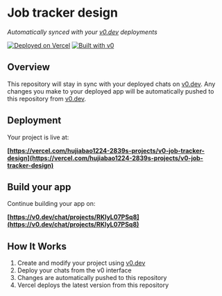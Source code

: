 # Job tracker design

*Automatically synced with your [v0.dev](https://v0.dev) deployments*

[![Deployed on Vercel](https://img.shields.io/badge/Deployed%20on-Vercel-black?style=for-the-badge&logo=vercel)](https://vercel.com/hujiabao1224-2839s-projects/v0-job-tracker-design)
[![Built with v0](https://img.shields.io/badge/Built%20with-v0.dev-black?style=for-the-badge)](https://v0.dev/chat/projects/RKlyL07PSq8)

## Overview

This repository will stay in sync with your deployed chats on [v0.dev](https://v0.dev).
Any changes you make to your deployed app will be automatically pushed to this repository from [v0.dev](https://v0.dev).

## Deployment

Your project is live at:

**[https://vercel.com/hujiabao1224-2839s-projects/v0-job-tracker-design](https://vercel.com/hujiabao1224-2839s-projects/v0-job-tracker-design)**

## Build your app

Continue building your app on:

**[https://v0.dev/chat/projects/RKlyL07PSq8](https://v0.dev/chat/projects/RKlyL07PSq8)**

## How It Works

1. Create and modify your project using [v0.dev](https://v0.dev)
2. Deploy your chats from the v0 interface
3. Changes are automatically pushed to this repository
4. Vercel deploys the latest version from this repository
